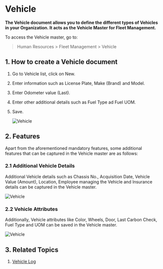 # Vehicle

**The Vehicle document allows you to define the different types of Vehicles in your Organization. It acts as the Vehicle Master for Fleet Management.**

To access the Vehicle master, go to:

>   Human Resources > Fleet Management > Vehicle

## 1. How to create a Vehicle document

1. Go to Vehicle list, click on New.
1. Enter information such as License Plate, Make (Brand) and Model.
1. Enter Odometer value (Last).
1. Enter other additional details such as Fuel Type ad Fuel UOM.
1. Save.


	<img class="screenshot" alt="Vehicle" src="{{docs_base_url}}/assets/img/human-resources/vehicle-mandatory.png">


## 2. Features

Apart from the aforementioned mandatory features, some additional features that can be captured in the Vehicle master are as follows:

### 2.1 Additional Vehicle Details

Additional Vehicle details such as Chassis No., Acquisition Date, Vehicle Value (Amount), Location, Employee managing the Vehicle and Insurance details can be captured in the Vehicle master.

<img class="screenshot" alt="Vehicle" src="{{docs_base_url}}/assets/img/human-resources/vehicle1.png">


### 2.2 Vehicle Attributes

Additionally, Vehicle attributes like Color, Wheels, Door, Last Carbon Check, Fuel Type and UOM can be saved in the Vehicle master.

<img class="screenshot" alt="Vehicle" src="{{docs_base_url}}/assets/img/human-resources/vehicle2.png">



## 3. Related Topics

1. [Vehicle Log](/docs/v12/user/manual/en/human-resources/vehicle-log)